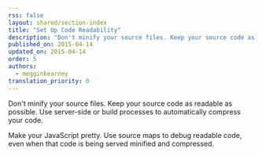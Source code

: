 ```yaml
---
rss: false
layout: shared/section-index
title: "Set Up Code Readability"
description: "Don't minify your source files. Keep your source code as readable as possible. Use server-side or build processes to automatically compress your code."
published_on: 2015-04-14
updated_on: 2015-04-14
order: 5
authors:
  - megginkearney
translation_priority: 0
---
```


<p class="intro">
  Don't minify your source files. Keep your source code as readable as possible. Use server-side or build processes to automatically compress your code.
</p>

Make your JavaScript pretty. Use source maps to debug readable code, even when that code is being served minified and compressed.
